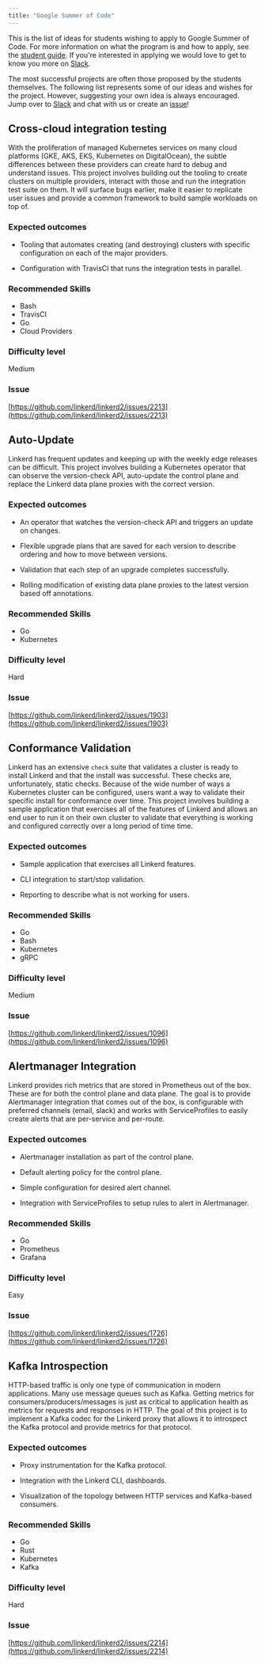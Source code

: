 ```yaml
---
title: "Google Summer of Code"
---
```


This is the list of ideas for students wishing to apply to Google Summer of
Code. For more information on what the program is and how to apply, see the
[student guide](https://google.github.io/gsocguides/student/). If you're
interested in applying we would love to get to know you more on
[Slack](https://slack.linkerd.io/).

The most successful projects are often those proposed by the students
themselves. The following list represents some of our ideas and wishes for the
project. However, suggesting your own idea is always encouraged. Jump over to
[Slack](hhttps://slack.linkerd.io/) and chat with us or create an
[issue](https://github.com/linkerd/linkerd2/issues)!

## Cross-cloud integration testing

With the proliferation of managed Kubernetes services on many cloud platforms
(GKE, AKS, EKS, Kubernetes on DigitalOcean), the subtle differences between
these providers can create hard to debug and understand issues. This project
involves building out the tooling to create clusters on multiple providers,
interact with those and run the integration test suite on them. It will surface
bugs earlier, make it easier to replicate user issues and provide a common
framework to build sample workloads on top of.

### Expected outcomes

* Tooling that automates creating (and destroying) clusters with specific
  configuration on each of the major providers.

* Configuration with TravisCI that runs the integration tests in parallel.

### Recommended Skills

* Bash
* TravisCI
* Go
* Cloud Providers

### Difficulty level

Medium

### Issue

[https://github.com/linkerd/linkerd2/issues/2213](https://github.com/linkerd/linkerd2/issues/2213)

## Auto-Update

Linkerd has frequent updates and keeping up with the weekly edge releases can
be difficult. This project involves building a Kubernetes operator that can
observe the version-check API, auto-update the control plane and replace the
Linkerd data plane proxies with the correct version.

### Expected outcomes

* An operator that watches the version-check API and triggers an update on
  changes.

* Flexible upgrade plans that are saved for each version to describe ordering
  and how to move between versions.

* Validation that each step of an upgrade completes successfully.

* Rolling modification of existing data plane proxies to the latest version
  based off annotations.

### Recommended Skills

* Go
* Kubernetes

### Difficulty level

Hard

### Issue

[https://github.com/linkerd/linkerd2/issues/1903](https://github.com/linkerd/linkerd2/issues/1903)

## Conformance Validation

Linkerd has an extensive `check` suite that validates a cluster is ready to
install Linkerd and that the install was successful. These checks are,
unfortunately, static checks. Because of the wide number of ways a Kubernetes
cluster can be configured, users want a way to validate their specific install
for conformance over time. This project involves building a sample application
that exercises all of the features of Linkerd and allows an end user to run it
on their own cluster to validate that everything is working and configured
correctly over a long period of time time.

### Expected outcomes

* Sample application that exercises all Linkerd features.

* CLI integration to start/stop validation.

* Reporting to describe what is not working for users.

### Recommended Skills

* Go
* Bash
* Kubernetes
* gRPC

### Difficulty level

Medium

### Issue

[https://github.com/linkerd/linkerd2/issues/1096](https://github.com/linkerd/linkerd2/issues/1096)

## Alertmanager Integration

Linkerd provides rich metrics that are stored in Prometheus out of the box.
These are for both the control plane and data plane. The goal is to provide
Alertmanager integration that comes out of the box, is configurable with
preferred channels (email, slack) and works with ServiceProfiles to easily
create alerts that are per-service and per-route.

### Expected outcomes

* Alertmanager installation as part of the control plane.

* Default alerting policy for the control plane.

* Simple configuration for desired alert channel.

* Integration with ServiceProfiles to setup rules to alert in Alertmanager.

### Recommended Skills

* Go
* Prometheus
* Grafana

### Difficulty level

Easy

### Issue

[https://github.com/linkerd/linkerd2/issues/1726](https://github.com/linkerd/linkerd2/issues/1726)

## Kafka Introspection

HTTP-based traffic is only one type of communication in modern applications.
Many use message queues such as Kafka. Getting metrics for
consumers/producers/messages is just as critical to application health as
metrics for requests and responses in HTTP. The goal of this project is to
implement a Kafka codec for the Linkerd proxy that allows it to introspect the
Kafka protocol and provide metrics for that protocol.

### Expected outcomes

* Proxy instrumentation for the Kafka protocol.

* Integration with the Linkerd CLI, dashboards.

* Visualization of the topology between HTTP services and Kafka-based consumers.

### Recommended Skills

* Go
* Rust
* Kubernetes
* Kafka

### Difficulty level

Hard

### Issue

[https://github.com/linkerd/linkerd2/issues/2214](https://github.com/linkerd/linkerd2/issues/2214)
